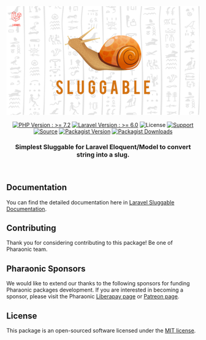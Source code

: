 
<p align="center"><a href="https://pharaonic.io" target="_blank"><img src="https://raw.githubusercontent.com/Pharaonic/logos/main/sluggable.jpg"></a></p>

<p align="center">
  <a href="https://php.net" target="_blank"><img src="https://img.shields.io/static/v1?label=PHP&message=%3E=7.2&color=blue&style=flat-square" alt="PHP Version : >= 7.2"></a>
  <a href="https://laravel.com" target="_blank"><img src="https://img.shields.io/static/v1?label=Laravel&message=%3E=6.0&color=F05340&style=flat-square" alt="Laravel Version : >= 6.0"></a>
  <img src="https://img.shields.io/static/v1?label=License&message=MIT&color=brightgreen&style=flat-square" alt="License">
  <a href="https://liberapay.com/Pharaonic" target="_blank"><img src="https://img.shields.io/liberapay/receives/Pharaonic?color=gold&label=Support&style=flat-square" alt="Support"></a>
  <br>
  <a href="https://packagist.org/packages/Pharaonic/laravel-sluggable" target="_blank"><img src="https://img.shields.io/static/v1?label=Packagist&message=pharaonic/laravel-sluggable&color=blue&logo=packagist&logoColor=white" alt="Source"></a>
  <a href="https://packagist.org/packages/pharaonic/laravel-sluggable" target="_blank"><img src="https://poser.pugx.org/pharaonic/laravel-sluggable/v" alt="Packagist Version"></a>
  <a href="https://packagist.org/packages/pharaonic/laravel-sluggable" target="_blank"><img src="https://poser.pugx.org/pharaonic/laravel-sluggable/downloads" alt="Packagist Downloads"></a>
</p>

<h3 align="center">Simplest Sluggable for Laravel Eloquent/Model to convert string into a slug.</h3>
<br>

## Documentation

You can find the detailed documentation here in [Laravel Sluggable Documentation](https://pharaonic.io/package/2-laravel/2-sluggable).

## Contributing

Thank you for considering contributing to this package! Be one of Pharaonic team.

## Pharaonic Sponsors

We would like to extend our thanks to the following sponsors for funding Pharaonic packages development. If you are interested in becoming a sponsor, please visit the Pharaonic [Liberapay page](https://en.liberapay.com/Pharaonic) or [Patreon page](https://patreon.com/Pharaonic).

## License

This package is an open-sourced software licensed under the [MIT license](https://opensource.org/licenses/MIT).
